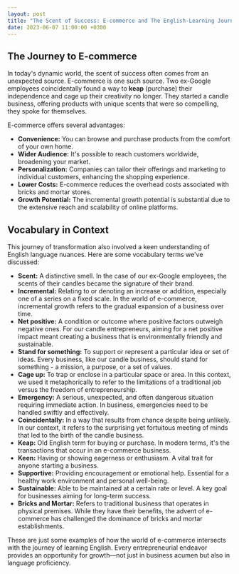 ```yaml
---
layout: post
title: "The Scent of Success: E-commerce and The English-Learning Journey"
date: 2023-06-07 11:00:00 +0300
---
```


## The Journey to E-commerce

In today's dynamic world, the scent of success often comes from an unexpected source. E-commerce is one such source. Two ex-Google employees coincidentally found a way to **keap** (purchase) their independence and cage up their creativity no longer. They started a candle business, offering products with unique scents that were so compelling, they spoke for themselves.

E-commerce offers several advantages:

- **Convenience:** You can browse and purchase products from the comfort of your own home.
- **Wider Audience:** It's possible to reach customers worldwide, broadening your market.
- **Personalization:** Companies can tailor their offerings and marketing to individual customers, enhancing the shopping experience.
- **Lower Costs:** E-commerce reduces the overhead costs associated with bricks and mortar stores.
- **Growth Potential:** The incremental growth potential is substantial due to the extensive reach and scalability of online platforms.

## Vocabulary in Context

This journey of transformation also involved a keen understanding of English language nuances. Here are some vocabulary terms we've discussed:

- **Scent:** A distinctive smell. In the case of our ex-Google employees, the scents of their candles became the signature of their brand.
- **Incremental:** Relating to or denoting an increase or addition, especially one of a series on a fixed scale. In the world of e-commerce, incremental growth refers to the gradual expansion of a business over time.
- **Net positive:** A condition or outcome where positive factors outweigh negative ones. For our candle entrepreneurs, aiming for a net positive impact meant creating a business that is environmentally friendly and sustainable.
- **Stand for something:** To support or represent a particular idea or set of ideas. Every business, like our candle business, should stand for something - a mission, a purpose, or a set of values.
- **Cage up:** To trap or enclose in a particular space or area. In this context, we used it metaphorically to refer to the limitations of a traditional job versus the freedom of entrepreneurship.
- **Emergency:** A serious, unexpected, and often dangerous situation requiring immediate action. In business, emergencies need to be handled swiftly and effectively.
- **Coincidentally:** In a way that results from chance despite being unlikely. In our context, it refers to the surprising yet fortuitous meeting of minds that led to the birth of the candle business.
- **Keap:** Old English term for buying or purchase. In modern terms, it's the transactions that occur in an e-commerce business.
- **Keen:** Having or showing eagerness or enthusiasm. A vital trait for anyone starting a business.
- **Supportive:** Providing encouragement or emotional help. Essential for a healthy work environment and personal well-being.
- **Sustainable:** Able to be maintained at a certain rate or level. A key goal for businesses aiming for long-term success.
- **Bricks and Mortar:** Refers to traditional business that operates in physical premises. While they have their benefits, the advent of e-commerce has challenged the dominance of bricks and mortar establishments.

These are just some examples of how the world of e-commerce intersects with the journey of learning English. Every entrepreneurial endeavor provides an opportunity for growth—not just in business acumen but also in language proficiency.
